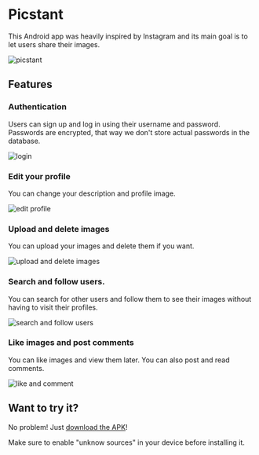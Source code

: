 # Picstant

This Android app was heavily inspired by Instagram and its main goal is to let users share their images.

![picstant](/images/picstant.jpg)

## Features

### Authentication
Users can sign up and log in using their username and password. Passwords are encrypted, that way we don't store actual passwords in the database.

![login](/images/login.gif)

### Edit your profile
You can change your description and profile image.

![edit profile](/images/edit_profile.gif)

### Upload and delete images
You can upload your images and delete them if you want.

![upload and delete images](/images/upload_delete.gif)

### Search and follow users.
You can search for other users and follow them to see their images without having to visit their profiles.

![search and follow users](/images/search_follow.gif)

### Like images and post comments
You can like images and view them later. You can also post and read comments.

![like and comment](/images/like_comment.gif)

## Want to try it?
No problem! Just [download the APK](https://github.com/KevCrisanto/picstant/releases/)!

Make sure to enable "unknow sources" in your device before installing it.
